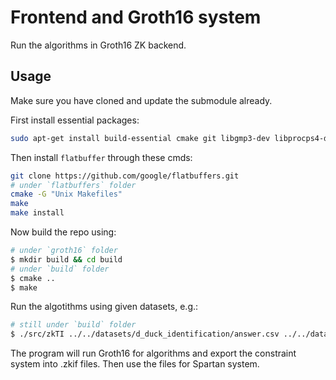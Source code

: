 # Frontend and Groth16 system

Run the algorithms in Groth16 ZK backend.

## Usage

Make sure you have cloned and update the submodule already.

First install essential packages:

``` bash
sudo apt-get install build-essential cmake git libgmp3-dev libprocps4-dev python-markdown libboost-all-dev libssl-dev
```

Then install `flatbuffer` through these cmds:

``` bash
git clone https://github.com/google/flatbuffers.git
# under `flatbuffers` folder
cmake -G "Unix Makefiles"
make
make install
```

Now build the repo using:

``` bash
# under `groth16` folder
$ mkdir build && cd build
# under `build` folder
$ cmake ..
$ make
```

Run the algotithms using given datasets, e.g.:

``` bash
# still under `build` folder
$ ./src/zkTI ../../datasets/d_duck_identification/answer.csv ../../datasets/d_duck_identification/truth.csv 30 10
```

The program will run Groth16 for algorithms and export the constraint system into .zkif files. Then use the files for Spartan system.